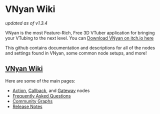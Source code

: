 # VNyan Wiki
*updated as of v1.3.4*

VNyan is the most Feature-Rich, Free 3D VTuber application for bringing your VTubing to the next level. You can [Download VNyan on itch.io here](https://suvidriel.itch.io/vnyan)

This github contains documentation and descriptions for all of the nodes and settings found in VNyan, some common node setups, and more!

## [VNyan Wiki](../../wiki)

Here are some of the main pages:
- [Action](../../Action-Nodes), [Callback](../../wiki/Callback-Nodes), and [Gateway](../../wiki/Conditional-Nodes) nodes
- [Frequently Asked Questions](../../wiki/How-To#faq)
- [Community Graphs](../../wiki/How-To#community-graphs-and-resources)
- [Release Notes](../../wiki/release-notes)
